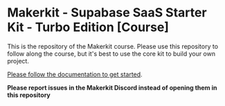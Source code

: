 # Makerkit - Supabase SaaS Starter Kit - Turbo Edition [Course]

This is the repository of the Makerkit course. Please use this repository to follow along the course, but it's best to use the core kit to build your own project.

[Please follow the documentation to get started](https://makerkit.dev/docs/next-supabase-turbo/introduction).

**Please report issues in the Makerkit Discord instead of opening them in this repository**
